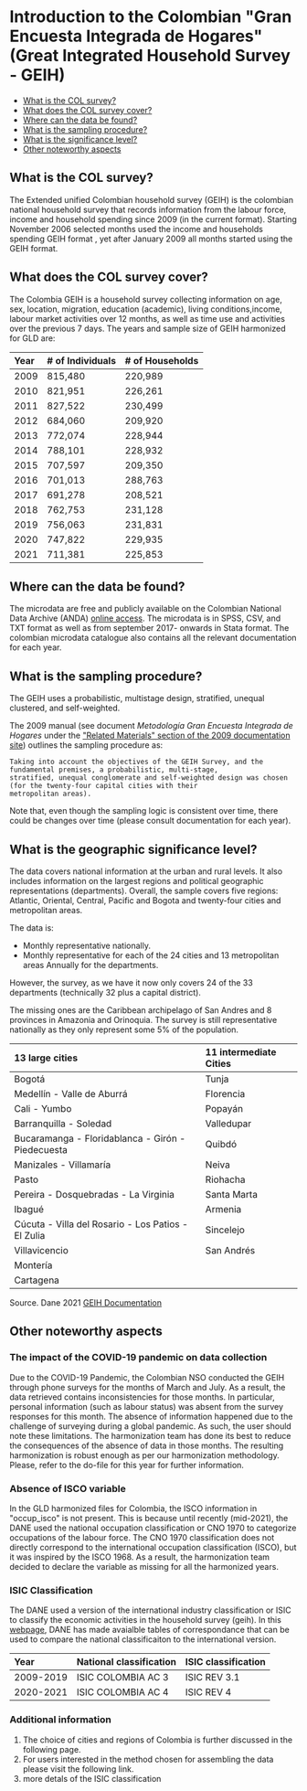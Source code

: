 
# Introduction to the Colombian "Gran Encuesta Integrada de Hogares" (Great Integrated Household Survey - GEIH)

- [What is the COL survey?](#what-is-the-COL-survey)
- [What does the COL survey cover?](#what-does-the-COL-survey-cover)
- [Where can the data be found?](#where-can-the-data-be-found)
- [What is the sampling procedure?](#what-is-the-sampling-procedure)
- [What is the significance level?](#what-is-the-geographic-significance-level)
- [Other noteworthy aspects](#other-noteworthy-aspects)

## What is the COL survey?

The Extended unified Colombian household survey (GEIH) is the colombian national household survey that records information from the labour force, income and household spending since 2009 (in the current format). Starting November 2006 selected months used the income and households spending GEIH format , yet after January 2009 all months started using the GEIH format. 

## What does the COL survey cover?

The Colombia GEIH is a household survey collecting information on age, sex, location, migration, education (academic), living conditions,income, labour market activities over 12 months, as well as time use and activities over the previous 7 days.  The years and sample size of GEIH harmonized for GLD are:

| Year	| # of Individuals 	| # of Households	|
| :-------	| :--------		| :--------	 	|
| 2009	| 	815,480	| 	220,989	|
| 2010	| 	821,951	| 	226,261	|
| 2011	| 	827,522	| 	230,499	|
| 2012	| 	684,060 | 	209,920 |
| 2013	| 	772,074	| 	228,944	|
| 2014	| 	788,101	|   228,932 |
| 2015	| 	707,597	| 	209,350	|
| 2016	| 	701,013	|   288,763 |
| 2017	| 	691,278	|   208,521 |
| 2018	| 	762,753	|   231,128	|
| 2019	| 	756,063 | 	231,831	|
| 2020	| 	747,822	| 	229,935	|
| 2021	| 	711,381 | 	225,853	|

## Where can the data be found?

The microdata are free and publicly available on the Colombian National Data Archive (ANDA) [online access](https://microdatos.dane.gov.co/catalog/MICRODATOS/about_collection/23/?per_page=5). The microdata is in SPSS, CSV, and TXT format as well as from september 2017- onwards in Stata format. The colombian microdata catalogue also contains all the relevant documentation for each year. 

## What is the sampling procedure?

The GEIH uses a probabilistic, multistage design, stratified, unequal clustered, and self-weighted. 

The 2009 manual (see document *Metodología Gran Encuesta Integrada de Hogares* under the ["Related Materials" section of the 2009 documentation site](https://microdatos.dane.gov.co/catalog/207/related_materials)) outlines the sampling procedure as:

    Taking into account the objectives of the GEIH Survey, and the fundamental premises, a probabilistic, multi-stage, 
    stratified, unequal conglomerate and self-weighted design was chosen (for the twenty-four capital cities with their 
    metropolitan areas).

Note that, even though the sampling logic is consistent over time, there could be changes over time (please consult documentation for each year).

## What is the geographic significance level?

The data covers national information at the urban and rural levels. It also includes information on the largest regions and political geographic representations (departments). Overall, the sample covers five regions: Atlantic, Oriental, Central, Pacific and Bogota and twenty-four cities and metropolitan areas.

The data is:

- Monthly representative nationally.
- Monthly representative for each of the 24 cities and 13 metropolitan areas
Annually for the departments.

However, the survey, as we have it now only covers 24 of the 33 departments (technically 32 plus a capital district).

The missing ones are the Caribbean archipelago of San Andres and 8 provinces in Amazonia and Orinoquia. The survey is still representative nationally as they only represent some 5% of the population.

| 13 large cities	| 11 intermediate Cities	|
| :-------	| :--------		| 
|Bogotá | Tunja
| Medellín - Valle de Aburrá | Florencia
| Cali - Yumbo | Popayán
| Barranquilla - Soledad | Valledupar
| Bucaramanga - Floridablanca - Girón - Piedecuesta | Quibdó
| Manizales - Villamaría | Neiva
| Pasto | Riohacha
| Pereira - Dosquebradas - La Virginia | Santa Marta
| Ibagué | Armenia
| Cúcuta - Villa del Rosario - Los Patios - El Zulia | Sincelejo
| Villavicencio | San Andrés
| Montería |
| Cartagena| 

Source. Dane 2021 [GEIH Documentation](https://microdatos.dane.gov.co/index.php/catalog/701/get_microdata)

## Other noteworthy aspects

### The impact of the COVID-19 pandemic on data collection

Due to the COVID-19 Pandemic, the Colombian NSO conducted the GEIH through phone surveys for the months of March and July. As a result, the data retrieved contains inconsistencies for those months. In particular,  personal information (such as labour status) was absent from the survey responses for this month. The absence of information happened due to the challenge of surveying during a global pandemic. As such, the user should note these limitations. The harmonization team has done its best to reduce the consequences of the absence of data in those months. The resulting harmonization is robust enough as per our harmonization methodology. Please, refer to the do-file for this year for further information.

### Absence of ISCO variable 

In the GLD harmonized files for Colombia, the ISCO information in "occup_isco" is not present. This is because until recently (mid-2021), the DANE used the national occupation classification or CNO 1970 to categorize occupations of the labour force. The CNO 1970 classification does not directly correspond to the international occupation classification (ISCO), but it was inspired by the ISCO 1968. As a result, the harmonization team decided to declare the variable as missing for all the harmonized years.

###  ISIC Classification

The DANE used a version of the international industry classification or ISIC  to classify the economic activities in the household survey (geih). In this [webpage](https://www.dane.gov.co/files/sen/nomenclatura/tablasCorrelativas/TablasCorrelativasCIIURev3_1A_C.pdf), DANE has made avaialble tables of correspondance that can be used to compare the national classificaiton to the international version. 

| Year	| National classification| ISIC classification	|
| :-------	| :--------		| :--------		| 
|2009-2019| ISIC COLOMBIA AC 3 | ISIC REV 3.1 |
| 2020-2021 |ISIC COLOMBIA AC 4| ISIC REV 4 |

###  Additional information

1. The choice of cities and regions of Colombia is further discussed in the following page.
2. For users interested in the method chosen for assembling the data please visit the following link.
3. more detals of the ISIC classification

